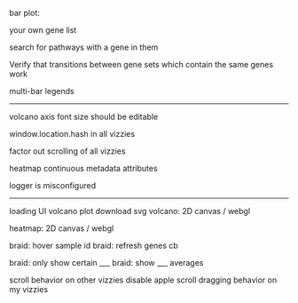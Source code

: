 
bar plot:

your own gene list

search for pathways with a gene in them

Verify that transitions between gene sets which contain the same genes work

multi-bar legends

---


volcano axis font size should be editable

window.location.hash in all vizzies

factor out scrolling of all vizzies

heatmap continuous metadata attributes


logger is misconfigured


---


loading UI
volcano plot download svg
volcano: 2D canvas / webgl

heatmap: 2D canvas / webgl

braid: hover sample id
braid:  refresh genes cb

braid: only show certain ___
braid: show ___ averages


scroll behavior on other vizzies
disable apple scroll dragging behavior on my vizzies



